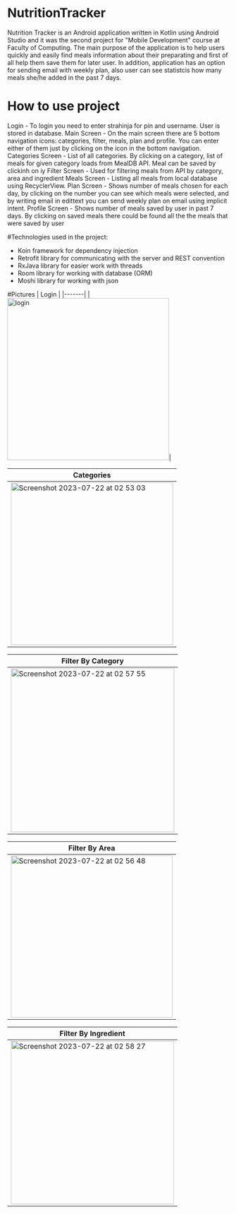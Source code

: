 # NutritionTracker
Nutrition Tracker is an Android application written in Kotlin using Android Studio and it was the second project for "Mobile Development" course at Faculty of Computing. 
The main purpose of the application is to help users quickly and easily find meals information about their preparating and first of all help them save them for later user. 
In addition, application has an option for sending email with weekly plan, also user can see statistcis how many meals she/he added in the past 7 days.

# How to use project
Login - To login you need to enter strahinja for pin and username. User is stored in database.
Main Screen - On the main screen there are 5 bottom navigation icons: categories, filter, meals, plan and profile. You can enter either of them just by clicking on the icon in the bottom navigation.
Categories Screen - List of all categories. By clicking on a category, list of meals for given category loads from MealDB API. Meal can be saved by clickinh on iy
Filter Screen - Used for filtering meals from API by category, area and ingredient
Meals Screen - Listing all meals from local database using RecyclerView.
Plan Screen - Shows number of meals chosen for each day, by clicking on the number you can see which meals were selected, and by writing email in edittext you can send weekly plan on email using implicit intent.
Profile Screen - Shows number of meals saved by user in past 7 days. By clicking on saved meals there could be found all the the meals that were saved by user
                              
#Technologies used in the project:
- Koin framework for dependency injection
- Retrofit library for communicating with the server and REST convention
- RxJava library for easier work with threads
- Room library for working with database (ORM)
- Moshi library for working with json

#Pictures
| Login |
|-------|
|<img width="367" alt="login" src="https://github.com/ljubicics/NutritionTracker/assets/119794666/714a3ed2-d053-4fd4-8123-1333d3fe9a87">|

| Categories|
|-----------|
|<img width="368" alt="Screenshot 2023-07-22 at 02 53 03" src="https://github.com/ljubicics/NutritionTracker/assets/119794666/18b458e3-6b20-4d15-b02d-77483e263647">|

|Filter By Category|
|------------------|
|<img width="371" alt="Screenshot 2023-07-22 at 02 57 55" src="https://github.com/ljubicics/NutritionTracker/assets/119794666/b6396a51-8931-42a3-9122-966c97bfbb51">|



|Filter By Area|
|--------------|
|<img width="367" alt="Screenshot 2023-07-22 at 02 56 48" src="https://github.com/ljubicics/NutritionTracker/assets/119794666/744ba5c3-5c63-4de9-bd3a-65a1c13ef978">|

|Filter By Ingredient|
|--------------------|
|<img width="370" alt="Screenshot 2023-07-22 at 02 58 27" src="https://github.com/ljubicics/NutritionTracker/assets/119794666/05b9336b-1bb9-46a4-998a-df62b58d7c1b">|
